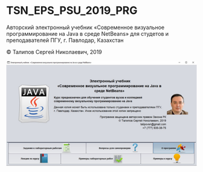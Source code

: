 # TSN_EPS_PSU_2019_PRG
Авторский электронный учебник «Современное визуальное программирование на Java в среде NetBeans»
для студетов и преподавателей ПГУ, г. Павлодар, Казахстан

© Талипов Сергей Николаевич, 2019

![Screenshot](screenshot.jpg)


